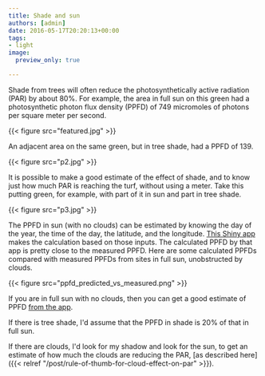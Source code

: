 ```yaml
---
title: Shade and sun
authors: [admin]
date: 2016-05-17T20:20:13+00:00
tags:
- light
image:
  preview_only: true

---
```


Shade from trees will often reduce the photosynthetically active radiation (PAR) by about 80%. For example, the area in full sun on this green had a photosynthetic photon flux density (PPFD) of 749 micromoles of photons per square meter per second.

{{< figure src="featured.jpg" >}}

An adjacent area on the same green, but in tree shade, had a PPFD of 139.

{{< figure src="p2.jpg" >}}

It is possible to make a good estimate of the effect of shade, and to know just how much PAR is reaching the turf, without using a meter. Take this putting green, for example, with part of it in sun and part in tree shade.

{{< figure src="p3.jpg" >}}

The PPFD in sun (with no clouds) can be estimated by knowing the day of the year, the time of the day, the latitude, and the longitude. [This Shiny app](https://asianturfgrass.shinyapps.io/ppfd_by_time/) makes the calculation based on those inputs. The calculated PPFD by that app is pretty close to the measured PPFD. Here are some calculated PPFDs compared with measured PPFDs from sites in full sun, unobstructed by clouds.

{{< figure src="ppfd_predicted_vs_measured.png" >}}

If you are in full sun with no clouds, then you can get a good estimate of PPFD [from the app](https://asianturfgrass.shinyapps.io/ppfd_by_time/).

If there is tree shade, I'd assume that the PPFD in shade is 20% of that in full sun.

If there are clouds, I'd look for my shadow and look for the sun, to get an estimate of how much the clouds are reducing the PAR, [as described here]({{< relref "/post/rule-of-thumb-for-cloud-effect-on-par" >}}).
